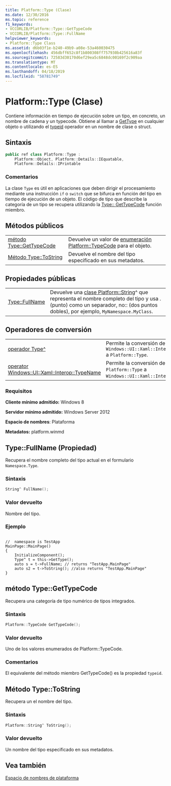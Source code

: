 ```yaml
---
title: Platform::Type (Clase)
ms.date: 12/30/2016
ms.topic: reference
f1_keywords:
- VCCORLIB/Platform::Type::GetTypeCode
- VCCORLIB/Platform::Type::FullName
helpviewer_keywords:
- Platform::Type Class
ms.assetid: d6b03f1e-b240-49b9-a08e-53a460030475
ms.openlocfilehash: 456dbff652c8f1b800308ff757930b425616a83f
ms.sourcegitcommit: 72583d30170d6ef29ea5c6848dc00169f2c909aa
ms.translationtype: MT
ms.contentlocale: es-ES
ms.lasthandoff: 04/18/2019
ms.locfileid: "58781749"
---
```

# <a name="platformtype-class"></a>Platform::Type (Clase)

Contiene información en tiempo de ejecución sobre un tipo, en concreto, un nombre de cadena y un typecode. Obtiene al llamar a [GetType](../cppcx/platform-object-class.md#gettype) en cualquier objeto o utilizando el [typeid](../extensions/typeid-cpp-component-extensions.md) operador en un nombre de clase o struct.

## <a name="syntax"></a>Sintaxis

```cpp
public ref class Platform::Type :
    Platform::Object, Platform::Details::IEquatable,
    Platform::Details::IPrintable
```

### <a name="remarks"></a>Comentarios

La clase `Type` es útil en aplicaciones que deben dirigir el procesamiento mediante una instrucción `if` o `switch` que se bifurca en función del tipo en tiempo de ejecución de un objeto. El código de tipo que describe la categoría de un tipo se recupera utilizando la [Type:: GetTypeCode](#gettypecode) función miembro.

## <a name="public-methods"></a>Métodos públicos

|||
|-|-|
|[método Type::GetTypeCode](#gettypecode)|Devuelve un valor de [enumeración Platform::TypeCode](../cppcx/platform-typecode-enumeration.md) para el objeto.|
|[Método Type::ToString](#tostring)|Devuelve el nombre del tipo especificado en sus metadatos.|

## <a name="public-properties"></a>Propiedades públicas

|||
|-|-|
|[Type::FullName](#fullname)|Devuelve una [clase Platform::String](../cppcx/platform-string-class.md)^ que representa el nombre completo del tipo y usa . (punto) como un separador, no:: (dos puntos dobles), por ejemplo, `MyNamespace.MyClass`.|

## <a name="conversion-operators"></a>Operadores de conversión

|||
|-|-|
|[operador Type^](../cppcx/operator-type-hat.md)|Permite la conversión de `Windows::UI::Xaml::Interop::TypeName` a `Platform::Type`.|
|[operator Windows::UI::Xaml::Interop::TypeName](../cppcx/operator-windows-ui-xaml-interop-typename.md)|Permite la conversión de `Platform::Type` a `Windows::UI::Xaml::Interop::TypeName`.|

### <a name="requirements"></a>Requisitos

**Cliente mínimo admitido:** Windows 8

**Servidor mínimo admitido:** Windows Server 2012

**Espacio de nombres**: Plataforma

**Metadatos:** platform.winmd

## <a name="fullname"></a> Type::FullName (Propiedad)

Recupera el nombre completo del tipo actual en el formulario `Namespace.Type`.

### <a name="syntax"></a>Sintaxis

```cpp
String^ FullName();
```

### <a name="return-value"></a>Valor devuelto

Nombre del tipo.
### <a name="example"></a>Ejemplo

```

//  namespace is TestApp
MainPage::MainPage()
{
    InitializeComponent();
    Type^ t = this->GetType();
    auto s = t->FullName; // returns "TestApp.MainPage"
    auto s2 = t->ToString(); //also returns "TestApp.MainPage"
}
```

## <a name="gettypecode"></a> método Type::GetTypeCode

Recupera una categoría de tipo numérico de tipos integrados.

### <a name="syntax"></a>Sintaxis

```cpp
Platform::TypeCode GetTypeCode();
```

### <a name="return-value"></a>Valor devuelto

Uno de los valores enumerados de Platform::TypeCode.

### <a name="remarks"></a>Comentarios

El equivalente del método miembro GetTypeCode() es la propiedad `typeid`.

## <a name="tostring"></a> Método Type::ToString

Recupera un el nombre del tipo.

### <a name="syntax"></a>Sintaxis

```cpp
Platform::String^ ToString();
```

### <a name="return-value"></a>Valor devuelto

Un nombre del tipo especificado en sus metadatos.

## <a name="see-also"></a>Vea también

[Espacio de nombres de plataforma](../cppcx/platform-namespace-c-cx.md)
